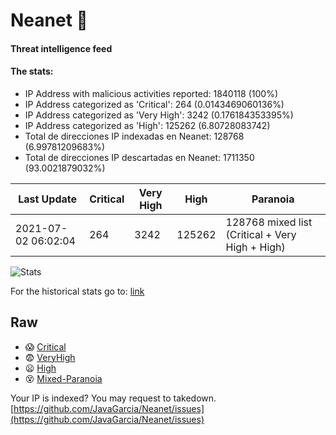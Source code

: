 # Neanet :hocho:
#### Threat intelligence feed
#### The stats:

- IP Address with malicious activities reported: 1840118 (100%)
- IP Address categorized as 'Critical':  264 (0.0143469060136%)
- IP Address categorized as 'Very High':  3242 (0.176184353395%)
- IP Address categorized as 'High':  125262 (6.80728083742)
- Total de direcciones IP indexadas en Neanet:  128768 (6.99781209683%)
- Total de direcciones IP descartadas en Neanet:  1711350 (93.0021879032%)

| Last Update | Critical | Very High | High | Paranoia |
| --- | --- | --- | --- | --- |
| 2021-07-02 06:02:04 | 264 | 3242 | 125262 | 128768 mixed list (Critical + Very High + High)|

![Stats](https://docs.google.com/spreadsheets/d/e/2PACX-1vSnaNMIXVabIpDJjufMlzH7poXnshF3mgd8Is1g9ytUEzVsP5my4Trn8f-xkoLLQ38xpL3HtmUexLo6/pubchart?oid=501124687&format=image)

For the historical stats go to: [link](/stats.csv)
## Raw
- :scream: [Critical](https://raw.githubusercontent.com/JavaGarcia/Neanet/master/blacklists/neanet_critical.txt)
- :fearful: [VeryHigh](https://raw.githubusercontent.com/JavaGarcia/Neanet/master/blacklists/neanet_veryHigh.txtt)
- :frowning: [High](https://raw.githubusercontent.com/JavaGarcia/Neanet/master/blacklists/neanet_high.txt)
- :dizzy_face: [Mixed-Paranoia](https://raw.githubusercontent.com/JavaGarcia/Neanet/master/blacklists/neanet_all.txt)


Your IP is indexed? You may request to takedown. [https://github.com/JavaGarcia/Neanet/issues](https://github.com/JavaGarcia/Neanet/issues)





















































































































































































































































































































































































































































































































































































































































































































































































































































































































































































































































































































































































































































































































































































































































































































































































































































































































































































































































































































































































































































































































































































































































































































































































































































































































































































































































































































































































































































































































































































































































































































































































































































































































































































































































































































































































































































































































































































































































































































































































































































































































































































































































































































































































































































































































































































































































































































































































































































































































































































































































































































































































































































































































































































































































































































































































































































































































































































































































































































































































































































































































































































































































































































































































































































































































































































































































































































































































































































































































































































































































































































































































































































































































































































































































































































































